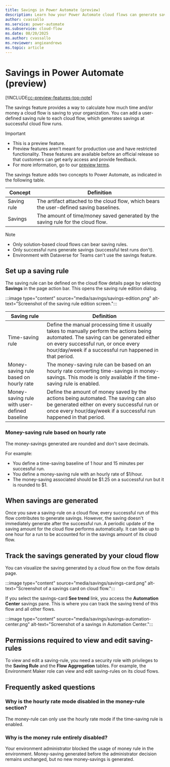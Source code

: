 ```yaml
---
title: Savings in Power Automate (preview)
description: Learn how your Power Automate cloud flows can generate savings to track the impact of your automation in terms of time and money saved.
author: cvassallo
ms.service: power-automate
ms.subservice: cloud-flow
ms.date: 08/20/2025
ms.author: cvassallo
ms.reviewer: angieandrews
ms.topic: article
---
```


# Savings in Power Automate (preview)

[!INCLUDE[cc-preview-features-top-note](./includes/cc-preview-features-top-note.md)]

The savings feature provides a way to calculate how much time and/or money a cloud flow is saving to your organization. You can add a user-defined saving rule to each cloud flow, which generates savings at successful cloud flow runs.

> [!IMPORTANT]
>- This is a preview feature.
>- Preview features aren’t meant for production use and have restricted functionality. These features are available before an official release so that customers can get early access and provide feedback.
>- For more information, go to our [preview terms](https://go.microsoft.com/fwlink/?linkid=2189520).

The savings feature adds two concepts to Power Automate, as indicated in the following table.

|Concept|Definition|
|----|-------------------------------------------|
|Saving rule|The artifact attached to the cloud flow, which bears the user-defined saving baselines.|
|Savings|The amount of time/money saved generated by the saving rule for the cloud flow.|

> [!NOTE]
>
> - Only solution-based cloud flows can bear saving rules.
> - Only successful runs generate savings (successful test runs don't).
> - Environment with Dataverse for Teams can't use the savings feature.

## Set up a saving rule

The saving rule can be defined on the cloud flow details page by selecting **Savings** in the page action bar. This opens the saving rule edition dialog.

:::image type="content" source="media/savings/savings-edition.png" alt-text="Screenshot of the saving rule edition screen.":::

|Saving rule|Definition|
|----|-------------------------------------------|
|Time-saving rule|Define the manual processing time it usually takes to manually perform the actions being automated. The saving can be generated either on every successful run, or once every hour/day/week if a successful run happened in that period.|
|Money-saving rule based on hourly rate|The money-saving rule can be based on an hourly rate converting time-savings in money-savings. This mode is only available if the time-saving rule is enabled.|
|Money-saving rule with user-defined baseline|Define the amount of money saved by the actions being automated. The saving can also be generated either on every successful run or once every hour/day/week if a successful run happened in that period.|

### Money-saving rule based on hourly rate

The money-savings generated are rounded and don't save decimals.

For example:
- You define a time-saving baseline of 1 hour and 15 minutes per successful run.
- You define a money-saving rule with an hourly rate of $1/hour.
- The money-saving associated should be $1.25 on a successful run but it is rounded to $1.

## When savings are generated

Once you save a saving-rule on a cloud flow, every successful run of this flow contributes to generate savings. However, the saving doesn't immediately generate after the successful run. A periodic update of the saving amount for the cloud flow performs automatically. It can take up to one hour for a run to be accounted for in the savings amount of its cloud flow.

## Track the savings generated by your cloud flow

You can visualize the saving generated by a cloud flow on the flow details page.

:::image type="content" source="media/savings/savings-card.png" alt-text="Screenshot of a savings card on cloud flow.":::

If you select the savings-card **See trend** link, you access the **Automation Center** savings pane. This is where you can track the saving trend of this flow and all other flows.

:::image type="content" source="media/savings/savings-automation-center.png" alt-text="Screenshot of a savings in Automation Center.":::

## Permissions required to view and edit saving-rules

To view and edit a saving-rule, you need a security role with privileges to the **Saving Rule** and the **Flow Aggregation** tables. For example, the Environment Maker role can view and edit saving-rules on its cloud flows.

## Frequently asked questions

### Why is the hourly rate mode disabled in the money-rule section?

The money-rule can only use the hourly rate mode if the time-saving rule is enabled.

### Why is the money rule entirely disabled?

Your environment administrator blocked the usage of money rule in the environment. Money-saving generated before the administrator decision remains unchanged, but no new money-savings is generated.

